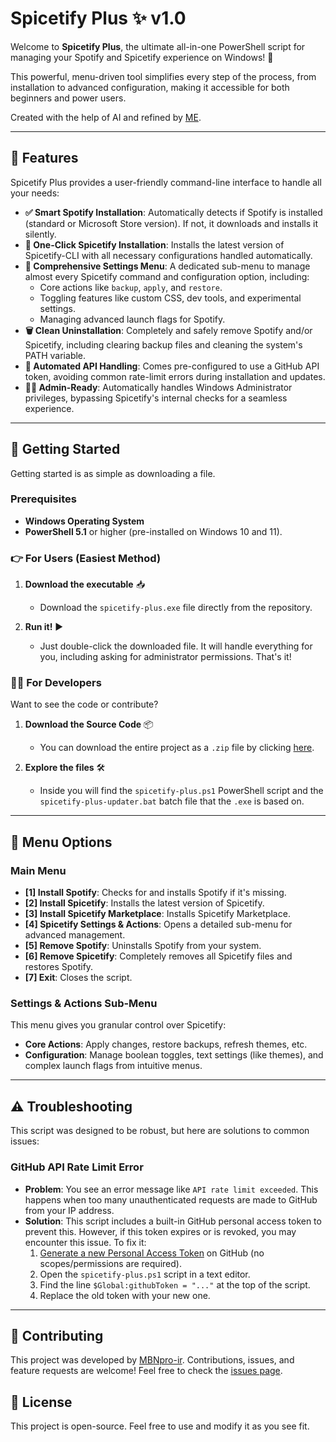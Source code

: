 # Spicetify Plus ✨ v1.0

Welcome to **Spicetify Plus**, the ultimate all-in-one PowerShell script for managing your Spotify and Spicetify experience on Windows! 🚀

This powerful, menu-driven tool simplifies every step of the process, from installation to advanced configuration, making it accessible for both beginners and power users.

Created with the help of AI and refined by [ME](https://github.com/MBNpro-ir).

---

## 🌟 Features

Spicetify Plus provides a user-friendly command-line interface to handle all your needs:

-   **✅ Smart Spotify Installation**: Automatically detects if Spotify is installed (standard or Microsoft Store version). If not, it downloads and installs it silently.
-   **🎨 One-Click Spicetify Installation**: Installs the latest version of Spicetify-CLI with all necessary configurations handled automatically.
-   **🔧 Comprehensive Settings Menu**: A dedicated sub-menu to manage almost every Spicetify command and configuration option, including:
    -   Core actions like `backup`, `apply`, and `restore`.
    -   Toggling features like custom CSS, dev tools, and experimental settings.
    -   Managing advanced launch flags for Spotify.
-   **🗑️ Clean Uninstallation**: Completely and safely remove Spotify and/or Spicetify, including clearing backup files and cleaning the system's PATH variable.
-   **🤖 Automated API Handling**: Comes pre-configured to use a GitHub API token, avoiding common rate-limit errors during installation and updates.
-   **👨‍💻 Admin-Ready**: Automatically handles Windows Administrator privileges, bypassing Spicetify's internal checks for a seamless experience.

---

## 🚀 Getting Started

Getting started is as simple as downloading a file.

### Prerequisites

-   **Windows Operating System**
-   **PowerShell 5.1** or higher (pre-installed on Windows 10 and 11).

### 👉 For Users (Easiest Method)

1.  **Download the executable** 📥
    -   Download the `spicetify-plus.exe` file directly from the repository.

2.  **Run it!** ▶️
    -   Just double-click the downloaded file. It will handle everything for you, including asking for administrator permissions. That's it!

### 🧑‍💻 For Developers

Want to see the code or contribute?

1.  **Download the Source Code** 📦
    -   You can download the entire project as a `.zip` file by clicking [here](https://github.com/MBNpro-ir/spicetify-plus/archive/refs/heads/main.zip).

2.  **Explore the files** 🛠️
    -   Inside you will find the `spicetify-plus.ps1` PowerShell script and the `spicetify-plus-updater.bat` batch file that the `.exe` is based on.

---

## 🔧 Menu Options

### Main Menu
-   **[1] Install Spotify**: Checks for and installs Spotify if it's missing.
-   **[2] Install Spicetify**: Installs the latest version of Spicetify.
-   **[3] Install Spicetify Marketplace**: Installs Spicetify Marketplace.
-   **[4] Spicetify Settings & Actions**: Opens a detailed sub-menu for advanced management.
-   **[5] Remove Spotify**: Uninstalls Spotify from your system.
-   **[6] Remove Spicetify**: Completely removes all Spicetify files and restores Spotify.
-   **[7] Exit**: Closes the script.

### Settings & Actions Sub-Menu
This menu gives you granular control over Spicetify:
-   **Core Actions**: Apply changes, restore backups, refresh themes, etc.
-   **Configuration**: Manage boolean toggles, text settings (like themes), and complex launch flags from intuitive menus.

---

## ⚠️ Troubleshooting

This script was designed to be robust, but here are solutions to common issues:

### GitHub API Rate Limit Error

-   **Problem**: You see an error message like `API rate limit exceeded`. This happens when too many unauthenticated requests are made to GitHub from your IP address.
-   **Solution**: This script includes a built-in GitHub personal access token to prevent this. However, if this token expires or is revoked, you may encounter this issue. To fix it:
    1.  [Generate a new Personal Access Token](https://github.com/settings/tokens) on GitHub (no scopes/permissions are required).
    2.  Open the `spicetify-plus.ps1` script in a text editor.
    3.  Find the line `$Global:githubToken = "..."` at the top of the script.
    4.  Replace the old token with your new one.

---

## 🤝 Contributing

This project was developed by [MBNpro-ir](https://github.com/MBNpro-ir). Contributions, issues, and feature requests are welcome! Feel free to check the [issues page](https://github.com/MBNpro-ir/spicetify-plus/issues).

## 📄 License

This project is open-source. Feel free to use and modify it as you see fit.